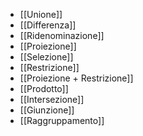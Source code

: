 - [[Unione]]
- [[Differenza]]
- [[Ridenominazione]]
- [[Proiezione]]
- [[Selezione]]
- [[Restrizione]]
- [[Proiezione + Restrizione]]
- [[Prodotto]]
- [[Intersezione]]
- [[Giunzione]]
- [[Raggruppamento]]